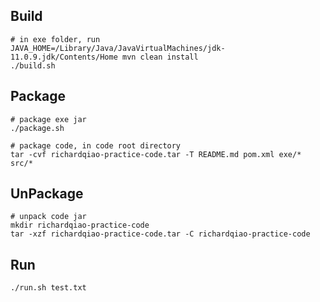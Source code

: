 ## Build
```shell
# in exe folder, run
JAVA_HOME=/Library/Java/JavaVirtualMachines/jdk-11.0.9.jdk/Contents/Home mvn clean install
./build.sh
```
## Package
```shell
# package exe jar
./package.sh

# package code, in code root directory
tar -cvf richardqiao-practice-code.tar -T README.md pom.xml exe/* src/*
```
## UnPackage
```shell
# unpack code jar
mkdir richardqiao-practice-code
tar -xzf richardqiao-practice-code.tar -C richardqiao-practice-code
```
## Run
```shell
./run.sh test.txt
```
